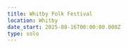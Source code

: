 ```yaml
---
title: Whitby Folk Festival
location: Whitby
date_start: 2025-08-16T00:00:00.000Z
type: solo
---
```


